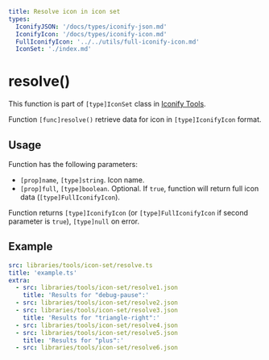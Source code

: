 ```yaml
title: Resolve icon in icon set
types:
  IconifyJSON: '/docs/types/iconify-json.md'
  IconifyIcon: '/docs/types/iconify-icon.md'
  FullIconifyIcon: '../../utils/full-iconify-icon.md'
  IconSet: './index.md'
```

# resolve()

This function is part of `[type]IconSet` class in [Iconify Tools](../index.md).

Function `[func]resolve()` retrieve data for icon in `[type]IconifyIcon` format.

## Usage

Function has the following parameters:

- `[prop]name`, `[type]string`. Icon name.
- `[prop]full`, `[type]boolean`. Optional. If `true`, function will return full icon data (`[type]FullIconifyIcon`).

Function returns `[type]IconifyIcon` (or `[type]FullIconifyIcon` if second parameter is `true`), `[type]null` on error.

## Example

```yaml
src: libraries/tools/icon-set/resolve.ts
title: 'example.ts'
extra:
  - src: libraries/tools/icon-set/resolve1.json
    title: 'Results for "debug-pause":'
  - src: libraries/tools/icon-set/resolve2.json
  - src: libraries/tools/icon-set/resolve3.json
    title: 'Results for "triangle-right":'
  - src: libraries/tools/icon-set/resolve4.json
  - src: libraries/tools/icon-set/resolve5.json
    title: 'Results for "plus":'
  - src: libraries/tools/icon-set/resolve6.json
```
